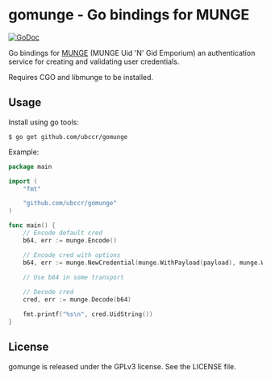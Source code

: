 # gomunge - Go bindings for MUNGE

[![GoDoc](https://img.shields.io/badge/godoc-reference-blue)](https://pkg.go.dev/github.com/ubccr/gomunge)

Go bindings for [MUNGE](https://github.com/dun/munge) (MUNGE Uid 'N' Gid
Emporium) an authentication service for creating and validating user
credentials.

Requires CGO and libmunge to be installed.

## Usage

Install using go tools:

```
$ go get github.com/ubccr/gomunge
```

Example:

```go
package main

import (
    "fmt"

    "github.com/ubccr/gomunge"
)

func main() {
    // Encode default cred
    b64, err := munge.Encode()

    // Encode cred with options
    b64, err := munge.NewCredential(munge.WithPayload(payload), munge.WithTTL(800))
	
    // Use b64 in some transport

    // Decode cred
    cred, err := munge.Decode(b64)

    fmt.printf("%s\n", cred.UidString())
}
```

## License

gomunge is released under the GPLv3 license. See the LICENSE file.
